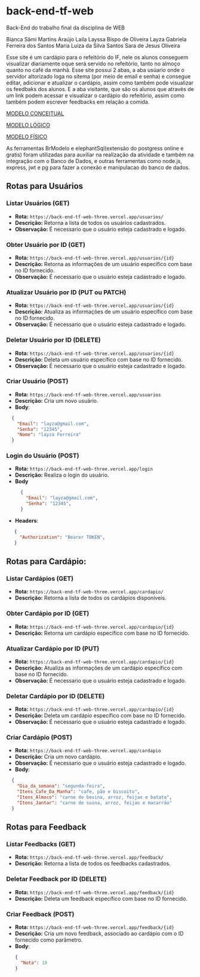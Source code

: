 # back-end-tf-web
Back-End do trabalho final da disciplina de WEB

Bianca Sâmi Martins Araújo
Laila Layssa Bispo de Oliveira
Layza Gabriela Ferreira dos Santos
Maria Luiza da Silva Santos
Sara de Jesus Oliveira 

Esse site é um cardápio para o refeitório do IF, nele os alunos conseguem visualizar diariamente oque será servido no refeitório, tanto no almoço quanto no café da manhã. Esse site possui 2 abas, a aba usúario onde o servidor altorizado loga no sitema (por meio de email e senha) e consegue editar, adicionar e atualizar o cardápio, assim como também pode visualizar os feedbaks dos alunos.  E a aba visitante, que são os alunos que através de um link podem acessar e visualizar o cardápio do refeitório, assim como também podem escrever feedbacks em relação a comida.

<a href='db/modeloconceitual.jpg'>MODELO CONCEITUAL</a>

<a href='db/modelologico.jpg'>MODELO LÓGICO</a>

<a href='db/DDl.sql'>MODELO FÍSICO</a>

As ferramentas BrModelo e elephantSql(extensão do postgress online e gratis) foram utilizadas para auxiliar na realização da atividade e também na integração com o Banco de Dados, e outras ferramentas como node.js, express, jwt e pg para fazer a conexão e manipulacao do banco de dados.
## Rotas para Usuários

### Listar Usuários (GET)

- **Rota:** `https://back-end-tf-web-three.vercel.app/usuarios/`
- **Descrição:** Retorna a lista de todos os usuários cadastrados.
- **Observação:** É necessario que o usuário esteja cadastrado e logado.
### Obter Usuário por ID (GET)

- **Rota:** `https://back-end-tf-web-three.vercel.app/usuarios/{id}`
- **Descrição:** Retorna as informações de um usuário específico com base no ID fornecido.
- **Observação:** É necessario que o usuário esteja cadastrado e logado.
### Atualizar Usuário por ID (PUT ou PATCH)

- **Rota:** `https://back-end-tf-web-three.vercel.app/usuarios/{id}`
- **Descrição:** Atualiza as informações de um usuário específico com base no ID fornecido.
- **Observação:** É necessario que o usuário esteja cadastrado e logado.
### Deletar Usuário por ID (DELETE)

- **Rota:** `https://back-end-tf-web-three.vercel.app/usuarios/{id}`
- **Descrição:** Deleta um usuário específico com base no ID fornecido.
- **Observação:** É necessario que o usuário esteja cadastrado e logado.
### Criar Usuário (POST)

- **Rota:** `https://back-end-tf-web-three.vercel.app/usuarios`
- **Descrição:** Cria um novo usuário.
- **Body**:
```json
  {
    "Email": "layza@gmail.com",
    "Senha": "12345",
    "Nome": "layza Ferreira"
  }
```

### Login do Usuário (POST)

- **Rota:** `https://back-end-tf-web-three.vercel.app/login`
- **Descrição:** Realiza o login do usuário.
- **Body**
  ```json
    {
      "Email": "layza@gmail.com",
      "Senha": "12345",
    }
  ```
 - **Headers**:
 ```json
    {
      "Authorization": "Bearer TOKEN",
    }
```

## Rotas para Cardápio:
### Listar Cardápios (GET)

- **Rota:** `https://back-end-tf-web-three.vercel.app/cardapio/`
- **Descrição:** Retorna a lista de todos os cardápios disponíveis.

### Obter Cardápio por ID (GET)

- **Rota:** `https://back-end-tf-web-three.vercel.app/cardapio/{id}`
- **Descrição:** Retorna um cardápio específico com base no ID fornecido.

### Atualizar Cardápio por ID (PUT)

- **Rota:** `https://back-end-tf-web-three.vercel.app/cardapio/{id}`
- **Descrição:** Atualiza as informações de um cardápio específico com base no ID fornecido.
- **Observação:** É necessario que o usuário esteja cadastrado e logado.
### Deletar Cardápio por ID (DELETE)

- **Rota:** `https://back-end-tf-web-three.vercel.app/cardapio/{id}`
- **Descrição:** Deleta um cardápio específico com base no ID fornecido.
- **Observação:** É necessario que o usuário esteja cadastrado e logado.
### Criar Cardápio (POST)

- **Rota:** `https://back-end-tf-web-three.vercel.app/cardapio`
- **Descrição:** Cria um novo cardápio.
- **Observação:** É necessario que o usuário esteja cadastrado e logado.
- **Body**:
```json
  {
    "Dia_da_semana": "segunda-feira",
    "Itens_Cafe_Da_Manha": "cafe, pão e biscoito",
    "Itens_Almoco": "carne de bovina, arroz, feijao e batata",
    "Itens_Jantar": "carne de suina, arroz, feijao e macarrão"
  }
```

 ## Rotas para Feedback

### Listar Feedbacks (GET)

- **Rota:** `https://back-end-tf-web-three.vercel.app/feedback/`
- **Descrição:** Retorna a lista de todos os feedbacks cadastrados.

### Deletar Feedback por ID (DELETE)

- **Rota:** `https://back-end-tf-web-three.vercel.app/feedback/{id}`
- **Descrição:** Deleta um feedback específico com base no ID fornecido.

### Criar Feedback (POST)

- **Rota:** `https://back-end-tf-web-three.vercel.app/feedback/{id}`
- **Descrição:** Cria um novo feedback, associado ao cardápio com o ID fornecido como parâmetro.
- **Body**:
  ```json
  {
    "Nota": 10
  }
